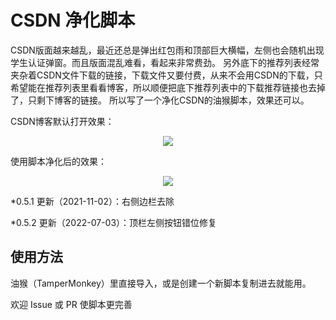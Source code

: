 # CSDN 净化脚本

CSDN版面越来越乱，最近还总是弹出红包雨和顶部巨大横幅，左侧也会随机出现学生认证弹窗。而且版面混乱难看，看起来非常费劲。
另外底下的推荐列表经常夹杂着CSDN文件下载的链接，下载文件又要付费，从来不会用CSDN的下载，只希望能在推荐列表里看看博客，所以顺便把底下推荐列表中的下载推荐链接也去掉了，只剩下博客的链接。
所以写了一个净化CSDN的油猴脚本，效果还可以。

CSDN博客默认打开效果：

<center><img src="https://img2020.cnblogs.com/blog/2589174/202110/2589174-20211024154139035-1051792636.png" class="text-image" /></center>

使用脚本净化后的效果：

<center><img src="https://img2020.cnblogs.com/blog/2589174/202110/2589174-20211024154149877-959601461.png" class="text-image" /></center>

*0.5.1 更新（2021-11-02）：右侧边栏去除

*0.5.2 更新（2022-07-03）：顶栏左侧按钮错位修复

## 使用方法

油猴（TamperMonkey）里直接导入，或是创建一个新脚本复制进去就能用。

欢迎 Issue 或 PR 使脚本更完善
